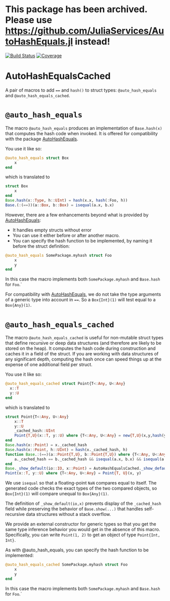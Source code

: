 # This package has been archived.  Please use https://github.com/JuliaServices/AutoHashEquals.jl instead!


[![Build Status](https://github.com/JuliaServices/AutoHashEqualsCached.jl/actions/workflows/CI.yml/badge.svg?branch=main)](https://github.com/JuliaServices/AutoHashEqualsCached.jl/actions/workflows/CI.yml?query=branch%3Amain)
[![Coverage](https://codecov.io/gh/JuliaServices/AutoHashEqualsCached.jl/branch/main/graph/badge.svg)](https://codecov.io/gh/JuliaServices/AutoHashEqualsCached.jl)

# AutoHashEqualsCached

A pair of macros to add `==` and `hash()` to struct types: `@auto_hash_equals` and `@auto_hash_equals_cached`.

# `@auto_hash_equals`

The macro `@auto_hash_equals` produces an implementation of `Base.hash(x)` that computes the hash code when invoked.  It is offered for compatibility with the package [AutoHashEquals](https://github.com/andrewcooke/AutoHashEquals.jl).

You use it like so:

```julia
@auto_hash_equals struct Box
    x
end
```

which is translated to

```julia
struct Box
    x
end
Base.hash(x::Type, h::UInt) = hash(x.x, hash(:Foo, h))
Base.(:(==))(a::Box, b::Box) = isequal(a.x, b.x)
```

However, there are a few enhancements beyond what is provided by [AutoHashEquals](https://github.com/andrewcooke/AutoHashEquals.jl):

- It handles empty structs without error
- You can use it either before or after another macro.
- You can specify the hash function to be implemented, by naming it before the struct definition:

```julia
@auto_hash_equals SomePackage.myhash struct Foo
    x
    y
end
```

In this case the macro implements both `SomePackage.myhash` and `Base.hash` for `Foo`.`

For compatibility with [AutoHashEquals](https://github.com/andrewcooke/AutoHashEquals.jl), we do not take the type arguments of a generic type into account in `==`.  So a `Box{Int}(1)` will test equal to a `Box{Any}(1)`.

# `@auto_hash_equals_cached`

The macro `@auto_hash_equals_cached` is useful for non-mutable struct types that define recursive or deep data structures (and therefore are likely to be stored on the heap).  It computes the hash code during construction and caches it in a field of the struct.  If you are working with data structures of any significant depth, computing the hash once can speed things up at the expense of one additional field per struct.

You use it like so:

```julia
@auto_hash_equals_cached struct Point{T<:Any, U<:Any}
  x::T
  y::U
end
```

which is translated to

```julia
struct Point{T<:Any, U<:Any}
    x::T
    y::U
    _cached_hash::UInt
    Point{T,U}(x::T, y::U) where {T<:Any, U<:Any} = new{T,U}(x,y,hash(y, hash(x, hash(Point{T,U}))))
end
Base.hash(x::Point) = x._cached_hash
Base.hash(x::Point, h::UInt) = hash(x._cached_hash, h)
function Base.:(==)(a::Point{T,U}, b::Point{T,U}) where {T<:Any, U<:Any}
    a._cached_hash == b._cached_hash && isequal(a.x, b.x) && isequal(a.y, b.y)
end
Base._show_default(io::IO, x::Point) = AutoHashEqualsCached._show_default_auto_hash_equals_cached(io, x)
Point(x::T, y::U) where {T<:Any, U<:Any} = Point{T, U}(x, y)
```

We use `isequal` so that a floating-point `NaN` compares equal to itself.  The generated code checks the exact types of the two compared objects, so `Box{Int}(1)` will compare unequal to `Box{Any}(1)`.

The definition of `_show_default(io,x)` prevents display of the `_cached_hash` field while preserving the behavior of `Base.show(...)` that handles self-recursive data structures without a stack overflow.

We provide an external constructor for generic types so that you get the same type inference behavior you would get in the absence of this macro.  Specifically, you can write `Point(1, 2)` to get an object of type `Point{Int, Int}`.

As with @auto_hash_equals, you can specify the hash function to be implemented:

```julia
@auto_hash_equals_cached SomePackage.myhash struct Foo
    x
    y
end
```

In this case the macro implements both `SomePackage.myhash` and `Base.hash` for `Foo`.`
